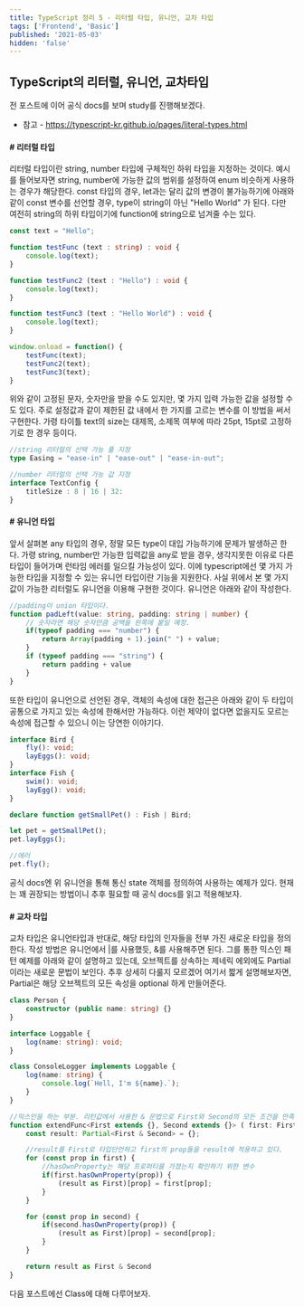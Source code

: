 ```yaml
---
title: TypeScript 정리 5 - 리터럴 타입, 유니언, 교차 타입
tags: ['Frontend', 'Basic']
published: '2021-05-03'
hidden: 'false'
---
```

## TypeScript의 리터럴, 유니언, 교차타입
전 포스트에 이어 공식 docs를 보며 study를 진행해보겠다.
+ 참고 - https://typescript-kr.github.io/pages/literal-types.html

#### # 리터럴 타입
리터럴 타입이란 string, number 타입에 구체적인 하위 타입을 지정하는 것이다. 예시를 들어보자면 string, number에 가능한 값의 범위를 설정하여 enum 비슷하게 사용하는 경우가 해당한다. const 타입의 경우, let과는 달리 값의 변경이 불가능하기에 아래와 같이 const 변수를 선언할 경우, type이 string이 아닌 "Hello World" 가 된다. 다만 여전히 string의 하위 타입이기에 function에 string으로 넘겨줄 수는 있다.
```typescript
const text = "Hello";

function testFunc (text : string) : void {
	console.log(text);
}

function testFunc2 (text : "Hello") : void {
	console.log(text);
}

function testFunc3 (text : "Hello World") : void {
	console.log(text);
}

window.onload = function() {
	testFunc(text);
	testFunc2(text);
	testFunc3(text);
}

```
위와 같이 고정된 문자, 숫자만을 받을 수도 있지만, 몇 가지 입력 가능한 값을 설정할 수도 있다. 주로 설정값과 같이 제한된 값 내에서 한 가지를 고르는 변수를 이 방법을 써서 구현한다. 가령 타이틀 text의 size는 대제목, 소제목 여부에 따라 25pt, 15pt로 고정하기로 한 경우 등이다.
```typescript
//string 리터럴의 선택 가능 풀 지정
type Easing = "ease-in" | "ease-out" | "ease-in-out";

//number 리터럴의 선택 가능 값 지정
interface TextConfig {
	titleSize : 8 | 16 | 32:  
}
```

#### # 유니언 타입
앞서 살펴본 any 타입의 경우, 정말 모든 type이 대입 가능하기에 문제가 발생하곤 한다. 가령 string, number만 가능한 입력값을 any로 받을 경우, 생각지못한 이유로 다른 타입이 들어가며 런타임 에러를 일으킬 가능성이 있다. 이에 typescript에선 몇 가지 가능한 타입을 지정할 수 있는 유니언 타입이란 기능을 지원한다. 사실 위에서 본 몇 가지 값이 가능한 리터럴도 유니언을 이용해 구현한 것이다. 유니언은 아래와 같이 작성한다.
```typescript
//padding이 union 타입이다.
function padLeft(value: string, padding: string | number) {
	// 숫자라면 해당 숫자만큼 공백을 왼쪽에 붙일 예정.
	if(typeof padding === "number") {
		return Array(padding + 1).join(" ") + value;
	}
	if (typeof padding === "string") {
		return padding + value
	}
}
```

또한 타입이 유니언으로 선언된 경우, 객체의 속성에 대한 접근은 아래와 같이 두 타입이 공통으로 가지고 있는 속성에 한해서만 가능하다. 이런 제약이 없다면 없을지도 모르는 속성에 접근할 수 있으니 이는 당연한 이야기다.
```typescript
interface Bird {
	fly(): void;
	layEggs(): void;
}
interface Fish {
	swim(): void;
	layEgg(): void;
}

declare function getSmallPet() : Fish | Bird;

let pet = getSmallPet();
pet.layEggs();

//에러
pet.fly();
```
공식 docs엔 위 유니언을 통해 통신 state 객체를 정의하여 사용하는 예제가 있다. 현재는 꽤 권장되는 방법이니 추후 필요할 때 공식 docs를 읽고 적용해보자.

#### # 교차 타입
교차 타입은 유니언타입과 반대로, 해당 타입의 인자들을 전부 가진 새로운 타입을 정의한다. 작성 방법은 유니언에서 |를 사용했듯, &를 사용해주면 된다. 그를 통한 믹스인 패턴 예제를 아래와 같이 설명하고 있는데, 오브젝트를 상속하는 제네릭 에외에도 Partial이라는 새로운 문법이 보인다. 추후 상세히 다룰지 모르겠어 여기서 짧게 설명해보자면, Partial은 해당 오브젝트의 모든 속성을 optional 하게 만들어준다.
```typescript
class Person {
	constructor (public name: string) {}
}

interface Loggable {
	log(name: string): void;
}

class ConsoleLogger implements Loggable {
	log(name: string) {
		console.log(`Hell, I'm ${name}.`);
	}
}

//믹스인을 하는 부분. 리턴값에서 사용한 & 문법으로 First와 Second의 모든 조건을 만족해야하는 교차 타입을 정의하고 있다.
function extendFunc<First extends {}, Second extends {}> ( first: First, second: Second): First & Second {
	const result: Partial<First & Second> = {};

	//result를 First로 타입단언하고 first의 prop들을 result에 적용하고 있다.
	for (const prop in first) {
		//hasOwnProperty는 해당 프로퍼티를 가졌는지 확인하기 위한 변수
		if(first.hasOwnProperty(prop)) {
			(result as First)[prop] = first[prop];
		}
	}

	for (const prop in second) {
		if(second.hasOwnProperty(prop)) {
			(result as First)[prop] = second[prop];
		}
	}

	return result as First & Second
}
```

다음 포스트에선 Class에 대해 다루어보자.
